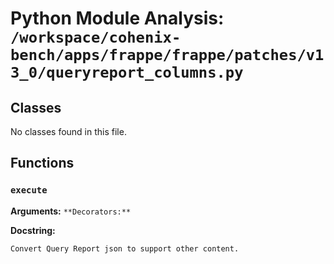 # Python Module Analysis: `/workspace/cohenix-bench/apps/frappe/frappe/patches/v13_0/queryreport_columns.py`

## Classes

No classes found in this file.


## Functions

### `execute`
**Arguments:** ``
**Decorators:** ``

**Docstring:**
```
Convert Query Report json to support other content.
```

